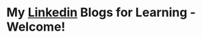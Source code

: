 # **My [Linkedin](https://www.linkedin.com/in/tussi147/recent-activity/all/) Blogs for Learning - Welcome!**       
 
  
 
